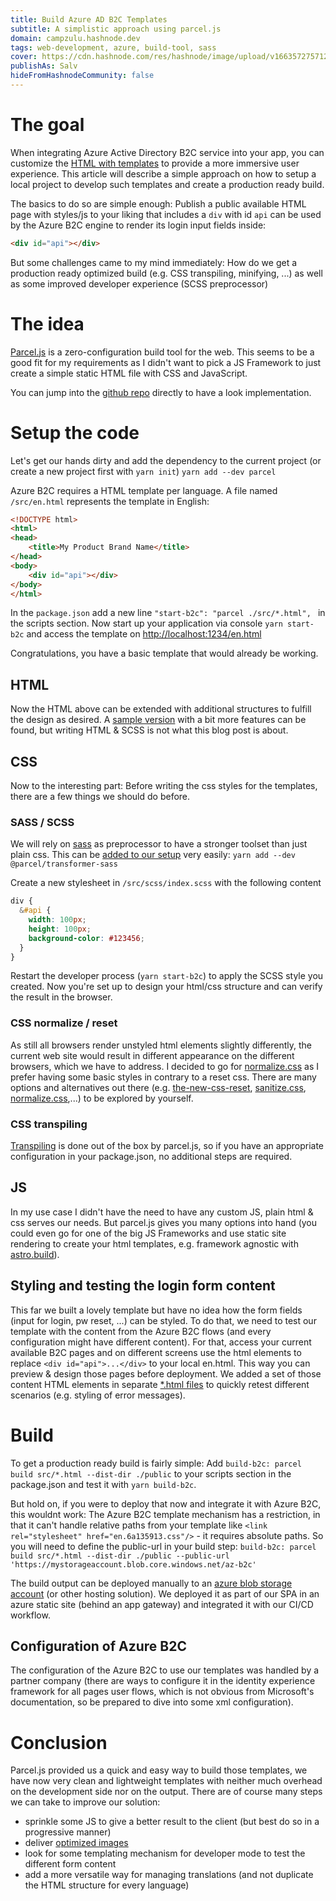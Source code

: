 ```yaml
---
title: Build Azure AD B2C Templates
subtitle: A simplistic approach using parcel.js
domain: campzulu.hashnode.dev
tags: web-development, azure, build-tool, sass
cover: https://cdn.hashnode.com/res/hashnode/image/upload/v1663572757122/uN-z_ruLg.jpg?auto=compress
publishAs: Salv
hideFromHashnodeCommunity: false
---
```




# The goal
When integrating Azure Active Directory B2C service into your app, you can customize the [HTML with templates](https://docs.microsoft.com/en-us/azure/active-directory-b2c/customize-ui-with-html) to provide a more immersive user experience. This article will describe a simple approach on how to setup a local project to develop such templates and create a production ready build.

The basics to do so are simple enough: Publish a public available HTML page with styles/js to your liking that includes a ```div``` with id ```api``` can be used by the Azure B2C engine to render its login input fields inside:

```html
<div id="api"></div>
```

But some challenges came to my mind immediately: How do we get a production ready optimized build (e.g. CSS transpiling, minifying, ...) as well as some improved developer experience (SCSS preprocessor)

# The idea

[Parcel.js](https://parceljs.org/) is a zero-configuration build tool for the web. This seems to be a good fit for my requirements as I didn't want to pick a JS Framework to just create a simple static HTML file with CSS and JavaScript.

You can jump into the [github repo](https://github.com/csalv22/az-b2c-parcel/) directly to have a look implementation.

# Setup the code
Let's get our hands dirty and add the dependency to the current project (or create a new project first with ```yarn init```) ```yarn add --dev parcel``` 

Azure B2C requires a HTML template per language. A file named  ```/src/en.html``` represents the template in English:

```html
<!DOCTYPE html>
<html>
<head>
    <title>My Product Brand Name</title>
</head>
<body>
    <div id="api"></div>
</body>
</html>
```

In the `package.json` add a new line `"start-b2c": "parcel ./src/*.html", ` in the scripts section.
Now start up your application via console ```yarn start-b2c```  and access the template on  [http://localhost:1234/en.html](http://localhost:1234/en.html)

Congratulations, you have a basic template that would already be working.


## HTML
Now the HTML above can be extended with additional structures to fulfill the design as desired. A [sample version](https://github.com/csalv22/az-b2c-parcel/blob/main/src/en.html) with a bit more features can be found, but writing HTML & SCSS is not what this blog post is about.

## CSS
Now to the interesting part: Before writing the css styles for the templates, there are a few things we should do before.

### SASS / SCSS
We will rely on [sass](https://sass-lang.com/) as preprocessor to have a stronger toolset than just plain css. This can be [added to our setup](https://parceljs.org/languages/sass/) very easily: ```yarn add --dev @parcel/transformer-sass```

Create a new stylesheet in ```/src/scss/index.scss``` with the following content
```scss
div {
  &#api {
    width: 100px;
    height: 100px;
    background-color: #123456;
  }
}
```

Restart the developer process (```yarn start-b2c```) to apply the SCSS style you created.
Now you're set up to design your html/css structure and can verify the result in the browser.

### CSS normalize / reset
As still all browsers render unstyled html elements slightly differently, the current web site would result in different appearance on the different browsers, which we have to address.
I decided to go for [normalize.css](github.com/necolas/normalize.css) as I prefer having some basic styles in contrary to a reset css. There are many options and alternatives out there (e.g. [the-new-css-reset](https://www.npmjs.com/package/the-new-css-reset), [sanitize.css](https://csstools.github.io/sanitize.css/), [normalize.css](https://csstools.github.io/normalize.css/),...) to be explored by yourself.

### CSS transpiling
[Transpiling](https://parceljs.org/languages/css/#transpilation) is done out of the box by parcel.js, so if you have an appropriate configuration in your package.json, no additional steps are required.

## JS
In my use case I didn't have the need to have any custom JS, plain html & css serves our needs. But parcel.js gives you many options into hand (you could even go for one of the big JS Frameworks and use static site rendering to create your html templates, e.g. framework agnostic with [astro.build](https://astro.build/)).

## Styling and testing the login form content
This far we built a lovely template but have no idea how the form fields (input for login, pw reset, ...) can be styled. To do that, we need to test our template with the content from the Azure B2C flows (and every configuration might have different content).
For that, access your current available B2C pages and on different screens use the html elements to replace ```<div id="api">...</div>``` to your local en.html. This way you can preview & design those pages before deployment.
We added a set of those content HTML elements in separate [*.html files](https://github.com/csalv22/az-b2c-parcel/tree/main/src/api-snippets_de) to quickly retest different scenarios (e.g. styling of error messages).

# Build
To get a production ready build is fairly simple: Add ```build-b2c: parcel build src/*.html --dist-dir ./public``` to your scripts section in the package.json and test it with ```yarn build-b2c```.

But hold on, if you were to deploy that now and integrate it with Azure B2C, this wouldnt work: The Azure B2C template mechanism has a restriction, in that it can't handle relative paths from your template like ```<link rel="stylesheet" href="en.6a135913.css"/>``` - it requires absolute paths. So you will need to define the public-url in your build step: ```build-b2c: parcel build src/*.html --dist-dir ./public --public-url 'https://mystorageaccount.blob.core.windows.net/az-b2c'```

The build output can be deployed manually to an [azure blob storage account](https://docs.microsoft.com/en-us/azure/active-directory-b2c/customize-ui-with-html?pivots=b2c-user-flow#2-create-an-azure-blob-storage-account) (or other hosting solution). We deployed it as part of our SPA in an azure static site (behind an app gateway) and integrated it with our CI/CD workflow.

## Configuration of Azure B2C
The configuration of the Azure B2C to use our templates was handled by a partner company (there are ways to configure it in the identity experience framework for all pages user flows, which is not obvious from Microsoft's documentation, so be prepared to dive into some xml configuration).

# Conclusion
Parcel.js provided us a quick and easy way to build those templates, we have now very clean and lightweight templates with neither much overhead on the development side nor on the output.
There are of course many steps we can take to improve our solution:
* sprinkle some JS to give a better result to the client (but best do so in a progressive manner)
* deliver [optimized images](https://parceljs.org/recipes/image/) 
* look for some templating mechanism for developer mode to test the different form content
* add a more versatile way for managing translations (and not duplicate the HTML structure for every language)
